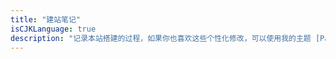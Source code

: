 ```yaml
---
title: "建站笔记"
isCJKLanguage: true
description: "记录本站搭建的过程，如果你也喜欢这些个性化修改，可以使用我的主题 [PaperModx](https://github.com/loyayz/hugo-PaperModx)"
---
```

